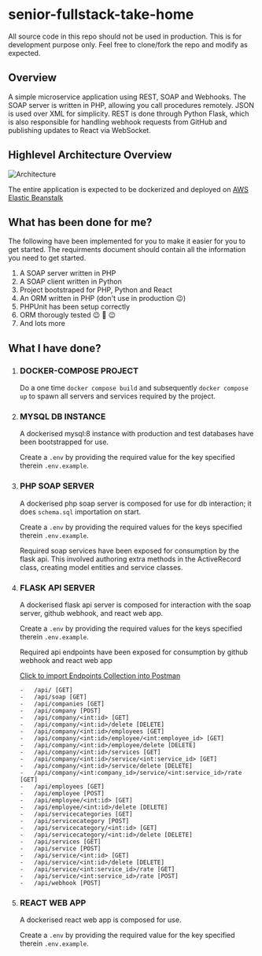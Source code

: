 # senior-fullstack-take-home

All source code in this repo should not be used in production. This is for development purpose only. Feel free to clone/fork the repo and modify as expected.

## Overview

A simple microservice application using REST, SOAP and Webhooks. The SOAP server is written in PHP, allowing you call procedures remotely. JSON is used over XML for simplicity. REST is done through Python Flask, which is also responsible for handling webhook requests from GitHub and publishing updates to React via WebSocket.


## Highlevel Architecture Overview

![Architecture](architecture.svg)


The entire application is expected to be dockerized and deployed on [AWS Elastic Beanstalk](https://aws.amazon.com/elasticbeanstalk/)


## What has been done for me?

The following have been implemented for you to make it easier for you to get started. The requirments document should contain all the information you need to get started.

1. A SOAP server written in PHP
2. A SOAP client written in Python
3. Project bootstraped for PHP, Python and React
4. An ORM written in PHP (don't use in production 😉)
5. PHPUnit has been setup correctly
6. ORM thorougly tested 😉 🤔 😉
7. And lots more

## What I have done?

1. ### DOCKER-COMPOSE PROJECT

    Do a one time ```docker compose build``` and subsequently ```docker compose up``` to spawn all servers and services required by the project.

2.  ### MYSQL DB INSTANCE
    A dockerised mysql:8 instance with production and test databases have been bootstrapped for use.

    Create a ```.env``` by providing the required value for the key specified therein ```.env.example```.

3.  ### PHP SOAP SERVER
    A dockerised php soap server is composed for use for db interaction; it does ```schema.sql``` importation on start.

    Create a ```.env``` by providing the required values for the keys specified therein ```.env.example```.

    Required soap services have been exposed for consumption by the flask api. This involved authoring extra methods in the ActiveRecord class, creating model entities and service classes.

4.  ### FLASK API SERVER
    A dockerised flask api server is composed for interaction with the soap server, github webhook, and react web app.

    Create a ```.env``` by providing the required values for the keys specified therein ```.env.example```.

    Required api endpoints have been exposed for consumption by github webhook and react web app

    [Click to import Endpoints Collection into Postman](https://www.getpostman.com/collections/c9d5557c298c1cc17fd3)

        -   /api/ [GET]
        -   /api/soap [GET]
        -   /api/companies [GET]
        -   /api/company [POST]
        -   /api/company/<int:id> [GET]
        -   /api/company/<int:id>/delete [DELETE]
        -   /api/company/<int:id>/employees [GET]
        -   /api/company/<int:id>/employee/<int:employee_id> [GET]
        -   /api/company/<int:id>/employee/delete [DELETE]
        -   /api/company/<int:id>/services [GET]
        -   /api/company/<int:id>/service/<int:service_id> [GET]
        -   /api/company/<int:id>/service/delete [DELETE]
        -   /api/company/<int:company_id>/service/<int:service_id>/rate [GET]
        -   /api/employees [GET]
        -   /api/employee [POST]
        -   /api/employee/<int:id> [GET]
        -   /api/employee/<int:id>/delete [DELETE]
        -   /api/servicecategories [GET]
        -   /api/servicecategory [POST]
        -   /api/servicecategory/<int:id> [GET]
        -   /api/servicecategory/<int:id>/delete [DELETE]
        -   /api/services [GET]
        -   /api/service [POST]
        -   /api/service/<int:id> [GET]
        -   /api/service/<int:id>/delete [DELETE]
        -   /api/service/<int:service_id>/rate [GET]
        -   /api/service/<int:service_id>/rate [POST]
        -   /api/webhook [POST]

5.  ### REACT WEB APP
    A dockerised react web app is composed for use.

    Create a ```.env``` by providing the required value for the key specified therein ```.env.example```.

